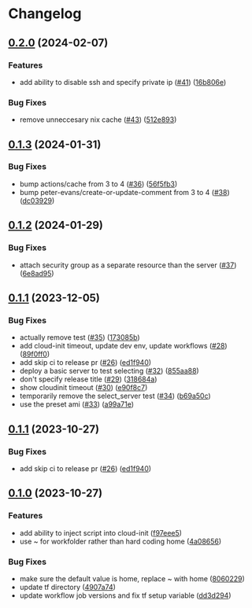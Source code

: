 # Changelog

## [0.2.0](https://github.com/rancher/terraform-aws-server/compare/v0.1.3...v0.2.0) (2024-02-07)


### Features

* add ability to disable ssh and specify private ip ([#41](https://github.com/rancher/terraform-aws-server/issues/41)) ([16b806e](https://github.com/rancher/terraform-aws-server/commit/16b806ee6cd1f4afabd9b2b6e63392b2041b62d6))


### Bug Fixes

* remove unneccesary nix cache ([#43](https://github.com/rancher/terraform-aws-server/issues/43)) ([512e893](https://github.com/rancher/terraform-aws-server/commit/512e8931199a684ce9b1ac88fbac430e13948e1f))

## [0.1.3](https://github.com/rancher/terraform-aws-server/compare/v0.1.2...v0.1.3) (2024-01-31)


### Bug Fixes

* bump actions/cache from 3 to 4 ([#36](https://github.com/rancher/terraform-aws-server/issues/36)) ([56f5fb3](https://github.com/rancher/terraform-aws-server/commit/56f5fb3b5d41aa3efc1fc349efc385b0e011423c))
* bump peter-evans/create-or-update-comment from 3 to 4 ([#38](https://github.com/rancher/terraform-aws-server/issues/38)) ([dc03929](https://github.com/rancher/terraform-aws-server/commit/dc03929f9feb48ba0a4c79521e63d1563be171cd))

## [0.1.2](https://github.com/rancher/terraform-aws-server/compare/v0.1.1...v0.1.2) (2024-01-29)


### Bug Fixes

* attach security group as a separate resource than the server ([#37](https://github.com/rancher/terraform-aws-server/issues/37)) ([6e8ad95](https://github.com/rancher/terraform-aws-server/commit/6e8ad9540a40661def83d707bb910dbc4a41f8bf))

## [0.1.1](https://github.com/rancher/terraform-aws-server/compare/v0.1.0...v0.1.1) (2023-12-05)


### Bug Fixes

* actually remove test ([#35](https://github.com/rancher/terraform-aws-server/issues/35)) ([173085b](https://github.com/rancher/terraform-aws-server/commit/173085b3ee4c8232f548f1bd78bd130ac1b48a65))
* add cloud-init timeout, update dev env, update workflows ([#28](https://github.com/rancher/terraform-aws-server/issues/28)) ([89f0ff0](https://github.com/rancher/terraform-aws-server/commit/89f0ff09d9d1e0d515cfdd627e68b4e46151829b))
* add skip ci to release pr ([#26](https://github.com/rancher/terraform-aws-server/issues/26)) ([ed1f940](https://github.com/rancher/terraform-aws-server/commit/ed1f94028cdf7aae199eca275d24f271ab6456fa))
* deploy a basic server to test selecting ([#32](https://github.com/rancher/terraform-aws-server/issues/32)) ([855aa88](https://github.com/rancher/terraform-aws-server/commit/855aa888f2703b01a199c5ca794c2fd3b9d91e79))
* don't specify release title ([#29](https://github.com/rancher/terraform-aws-server/issues/29)) ([318684a](https://github.com/rancher/terraform-aws-server/commit/318684aa7558c09a27553ba0b4e88239885b1e66))
* show cloudinit timeout ([#30](https://github.com/rancher/terraform-aws-server/issues/30)) ([e90f8c7](https://github.com/rancher/terraform-aws-server/commit/e90f8c711837397937eeca55313c59d325328691))
* temporarily remove the select_server test ([#34](https://github.com/rancher/terraform-aws-server/issues/34)) ([b69a50c](https://github.com/rancher/terraform-aws-server/commit/b69a50c723b76e67d208b051c1a6e542bf0ce37c))
* use the preset ami ([#33](https://github.com/rancher/terraform-aws-server/issues/33)) ([a99a71e](https://github.com/rancher/terraform-aws-server/commit/a99a71eebc204c403395e444911375ab3efaee2f))

## [0.1.1](https://github.com/rancher/terraform-aws-server/compare/v0.1.0...v0.1.1) (2023-10-27)


### Bug Fixes

* add skip ci to release pr ([#26](https://github.com/rancher/terraform-aws-server/issues/26)) ([ed1f940](https://github.com/rancher/terraform-aws-server/commit/ed1f94028cdf7aae199eca275d24f271ab6456fa))

## [0.1.0](https://github.com/rancher/terraform-aws-server/compare/v0.0.16...v0.1.0) (2023-10-27)


### Features

* add ability to inject script into cloud-init ([f97eee5](https://github.com/rancher/terraform-aws-server/commit/f97eee5bc13b83fef1dbb6275b6ca9b0620714d3))
* use ~ for workfolder rather than hard coding home ([4a08656](https://github.com/rancher/terraform-aws-server/commit/4a08656ad59b3d62fd54f2b46c0f385438756f8a))


### Bug Fixes

* make sure the default value is home, replace ~ with home ([8060229](https://github.com/rancher/terraform-aws-server/commit/80602294eca0bfa541e6f8de67ad41eb189137c5))
* update tf directory ([4907a74](https://github.com/rancher/terraform-aws-server/commit/4907a74923f19a9ac3b26815f243239d72430353))
* update workflow job versions and fix tf setup variable ([dd3d294](https://github.com/rancher/terraform-aws-server/commit/dd3d2945aff0286e5a031de3621984cb884203af))
